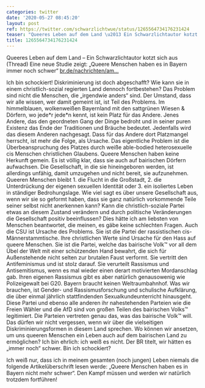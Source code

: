 ```yaml
---
categories: twitter
date: '2020-05-27 08:45:20'
layout: post
ref: https://twitter.com/schwarzlichtwue/status/1265564734176231424
teaser: "Queeres Leben auf dem Land \u2013 Ein Schwarzlichtautor kotzt sich aus (Thread)"
title: 1265564734176231424
---
```

Queeres Leben auf dem Land – Ein Schwarzlichtautor kotzt sich aus (Thread)
Eine neue Studie zeigt: „Queere Menschen haben es in Bayern immer noch schwer“ [br.de/nachrichten/am…](https://www.br.de/nachrichten/amp/bayern/studie-queere-menschen-haben-es-in-bayern-immer-noch-schwer,S051ycM)



Ich bin schockiert! Diskriminierung ist doch abgeschafft? Wie kann sie in einem christlich-sozial regierten Land dennoch fortbestehen?
Das Problem sind nicht die Menschen, die „irgendwie anders“ sind. Der Umstand, dass wir alle wissen, wer damit gemeint ist, ist Teil des Problems. Im himmelblauen, wolkenweißen Bayernland mit den sattgrünen Wiesen &amp; Dörfern, wo jede\*r jede\*n kennt, ist kein Platz für das Andere.
Jenes Andere, das den geordneten Gang der Dinge bedroht und in seiner puren Existenz das Ende der Traditionen und Bräuche bedeutet. Jedenfalls wird das diesem Anderen nachgesagt.
Dass für das Andere dort Platzmangel herrscht, ist mehr die Folge, als Ursache. Das eigentliche Problem ist die Überbeanspruchung des Platzes durch weiße able-bodied heterosexuelle cis Menschen christlichen Glaubens.
Queere Menschen haben keine Herkunft gemein. Es ist völlig klar, dass sie auch auf bairischen Dörfern aufwachsen. Die Gesellschaft, in die sie hineingeboren werden, ist allerdings unfähig, damit umzugehen und nicht bereit, sie aufzunehmen.
Queeren Menschen bleibt 1. die Flucht in die Großstadt, 2. die Unterdrückung der eigenen sexuellen Identität oder 3. ein isoliertes Leben in ständiger Bedrohungslage.
Wie viel sagt es über unsere Gesellschaft aus, wenn wir sie so geformt haben, dass sie ganz natürlich vorkommende Teile seiner selbst nicht anerkennen kann?
Kann die christlich-soziale Partei etwas an diesem Zustand verändern und durch politische Veränderungen die Gesellschaft positiv beeinflussen? Dies hätte ich am liebsten von Menschen beantwortet, die meinen, es gäbe keine schlechten Fragen.
Auch die CSU ist Ursache des Problems. Sie ist die Partei der rassistischen cis-Männerstammtische. Ihre christlichen Werte sind Ursache für den Hass auf queere Menschen.
Sie ist die Partei, welche das bairische Volk™ vor all dem Übel der Welt mit einer schützenden Hand bewahrt, die sich für Außenstehende nicht selten zur brutalen Faust verformt.
Sie vertritt den Antifeminismus und ist stolz darauf. Sie verurteilt Rassismus und Antisemitismus, wenn es mal wieder einen derart motivierten Mordanschlag gab. Ihren eigenen Rassismus gibt es aber natürlich genausowenig wie Polizeigewalt bei G20.
Bayern braucht keinen Weltraumbahnhof. Was wir brauchen, ist Gender- und Rassismusforschung und schulische Aufklärung, die über einmal jährlich stattfindenden Sexualkundeunterricht hinausgeht.
Diese Partei und ebenso alle anderen ihr nahestehenden Parteien wie die Freien Wähler und die AfD sind von großen Teilen des bairischen Volks™ legitimiert. Die Parteien vertreten genau das, was das bairische Volk™ will.
Das dürfen wir nicht vergessen, wenn wir über die vielseitigen Diskriminierungsformen in diesem Land sprechen.
Wo können wir ansetzen, um uns queeren Menschen ein Leben auch auf dem bairischen Land zu ermöglichen? Ich bin ehrlich: ich weiß es nicht.
Der BR titelt, wir hätten es „immer noch“ schwer. Bin ich schockiert?



Ich weiß nur, dass ich in meinem gesamten (noch jungen) Leben niemals die folgende Artikelüberschrift lesen werde: „Queere Menschen haben es in Bayern nicht mehr schwer“.
Den Kampf müssen und werden wir natürlich trotzdem fortführen!